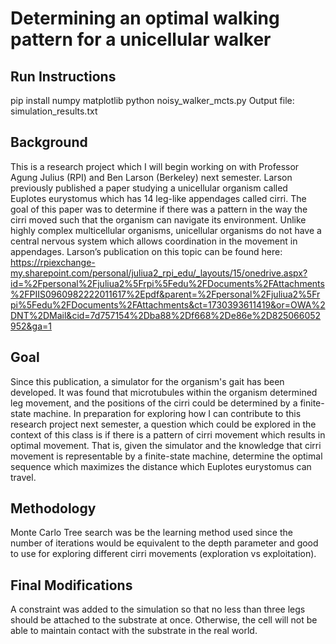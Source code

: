 # Determining an optimal walking pattern for a unicellular walker
## Run Instructions
pip install numpy matplotlib
python noisy_walker_mcts.py
Output file: simulation_results.txt
## Background
This is a research project which I will begin working on with Professor Agung Julius (RPI) and Ben Larson (Berkeley) next semester. Larson previously published a paper studying a unicellular organism called Euplotes eurystomus which has 14 leg-like appendages called cirri. The goal of this paper was to determine if there was a pattern in the way the cirri moved such that the organism can navigate its environment. Unlike highly complex multicellular organisms, unicellular organisms do not have a central nervous system which allows coordination in the movement in appendages. Larson’s publication on this topic can be found here: https://rpiexchange-my.sharepoint.com/personal/juliua2_rpi_edu/_layouts/15/onedrive.aspx?id=%2Fpersonal%2Fjuliua2%5Frpi%5Fedu%2FDocuments%2FAttachments%2FPIIS0960982222011617%2Epdf&parent=%2Fpersonal%2Fjuliua2%5Frpi%5Fedu%2FDocuments%2FAttachments&ct=1730393611419&or=OWA%2DNT%2DMail&cid=7d757154%2Dba88%2Df668%2De86e%2D825066052952&ga=1
## Goal
Since this publication, a simulator for the organism's gait has been developed. It was found that microtubules within the organism determined leg movement, and the positions of the cirri could be determined by a finite-state machine. In preparation for exploring how I can contribute to this research project next semester, a question which could be explored in the context of this class is if there is a pattern of cirri movement which results in optimal movement. That is, given the simulator and the knowledge that cirri movement is representable by a finite-state machine, determine the optimal sequence which maximizes the distance which Euplotes eurystomus can travel.
## Methodology
Monte Carlo Tree search was be the learning method used since the number of iterations would be equivalent to the depth parameter and good to use for exploring different cirri movements (exploration vs exploitation).
## Final Modifications
A constraint was added to the simulation so that no less than three legs should be attached to the substrate at once. Otherwise, the cell will not be able to maintain contact with the substrate in the real world.